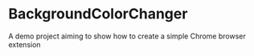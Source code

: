 # BackgroundColorChanger
A demo project aiming to show how to create a simple Chrome browser extension
